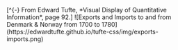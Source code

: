 <figure>
[^{-} From Edward Tufte, *Visual Display of Quantitative Information*, page 92.]
![Exports and Imports to and from Denmark & Norway from 1700 to 1780](https://edwardtufte.github.io/tufte-css/img/exports-imports.png)
</figure>
